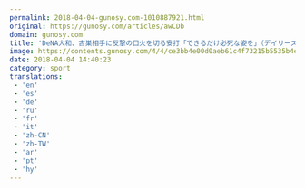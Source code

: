 ```yaml
---
permalink: 2018-04-04-gunosy.com-1010887921.html
original: https://gunosy.com/articles/awCDb
domain: gunosy.com
title: 'DeNA大和、古巣相手に反撃の口火を切る安打「できるだけ必死な姿を」（デイリースポーツ） - グノシー'
image: https://contents.gunosy.com/4/4/ce3bb4e00d0aeb61c4f73215b5535b4e_content.jpg
date: 2018-04-04 14:40:23
category: sport
translations: 
 - 'en'
 - 'es'
 - 'de'
 - 'ru'
 - 'fr'
 - 'it'
 - 'zh-CN'
 - 'zh-TW'
 - 'ar'
 - 'pt'
 - 'hy'
---
```


